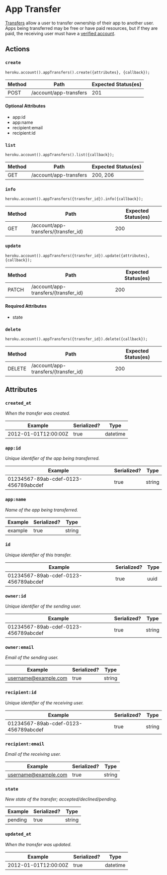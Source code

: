 # App Transfer

[Transfers](https://devcenter.heroku.com/articles/transferring-apps) allow a user to transfer ownership of their app to another user. Apps being transferred may be free or have paid resources, but if they are paid, the receiving user must have a [verified account](https://devcenter.heroku.com/articles/account-verification).

## Actions

### `create`

`heroku.account().appTransfers().create({attributes}, {callback});`

Method | Path | Expected Status(es)
--- | --- | ---
POST | /account/app-transfers | 201

#### Optional Attributes

- app:id
- app:name
- recipient:email
- recipient:id

### `list`

`heroku.account().appTransfers().list({callback});`

Method | Path | Expected Status(es)
--- | --- | ---
GET | /account/app-transfers | 200, 206

### `info`

`heroku.account().appTransfers({transfer_id}).info({callback});`

Method | Path | Expected Status(es)
--- | --- | ---
GET | /account/app-transfers/{transfer_id} | 200

### `update`

`heroku.account().appTransfers({transfer_id}).update({attributes}, {callback});`

Method | Path | Expected Status(es)
--- | --- | ---
PATCH | /account/app-transfers/{transfer_id} | 200

#### Required Attributes

- state

### `delete`

`heroku.account().appTransfers({transfer_id}).delete({callback});`

Method | Path | Expected Status(es)
--- | --- | ---
DELETE | /account/app-transfers/{transfer_id} | 200

## Attributes

### `created_at`

*When the transfer was created.*

Example | Serialized? | Type
--- | --- | ---
2012-01-01T12:00:00Z | true | datetime

### `app:id`

*Unique identifier of the app being transferred.*

Example | Serialized? | Type
--- | --- | ---
01234567-89ab-cdef-0123-456789abcdef | true | string

### `app:name`

*Name of the app being transferred.*

Example | Serialized? | Type
--- | --- | ---
example | true | string

### `id`

*Unique identifier of this transfer.*

Example | Serialized? | Type
--- | --- | ---
01234567-89ab-cdef-0123-456789abcdef | true | uuid

### `owner:id`

*Unique identifier of the sending user.*

Example | Serialized? | Type
--- | --- | ---
01234567-89ab-cdef-0123-456789abcdef | true | string

### `owner:email`

*Email of the sending user.*

Example | Serialized? | Type
--- | --- | ---
username@example.com | true | string

### `recipient:id`

*Unique identifier of the receiving user.*

Example | Serialized? | Type
--- | --- | ---
01234567-89ab-cdef-0123-456789abcdef | true | string

### `recipient:email`

*Email of the receiving user.*

Example | Serialized? | Type
--- | --- | ---
username@example.com | true | string

### `state`

*New state of the transfer; accepted/declined/pending.*

Example | Serialized? | Type
--- | --- | ---
pending | true | string

### `updated_at`

*When the transfer was updated.*

Example | Serialized? | Type
--- | --- | ---
2012-01-01T12:00:00Z | true | datetime


